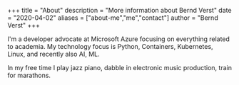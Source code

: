 +++
title = "About"
description = "More information about Bernd Verst"
date = "2020-04-02"
aliases = ["about-me","me","contact"]
author = "Bernd Verst"
+++

I'm a developer advocate at Microsoft Azure focusing on everything related to academia. My technology focus is Python, Containers, Kubernetes, Linux, and recently also AI, ML.

In my free time I play jazz piano, dabble in electronic music production, train for marathons.
